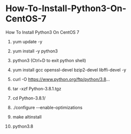 # How-To-Install-Python3-On-CentOS-7
How To Install Python3 On CentOS 7
1. yum update -y
2. yum install -y python3
3. python3
 (Ctrl+D to exit python shell)

4. yum install gcc openssl-devel bzip2-devel libffi-devel -y
5. curl -O https://www.python.org/ftp/python/3.8...
6. tar -xzf Python-3.8.1.tgz
7. cd Python-3.8.1/
8. ./configure --enable-optimizations
9. make altinstall
10. python3.8
